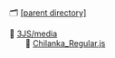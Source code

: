🗂 [[parent directory]](..)  
  
📂 [3JS/media]()   
&emsp;&emsp;📄 [Chilanka_Regular.js](Chilanka_Regular.js)  

